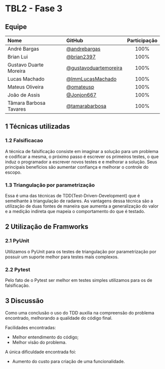 # TBL2 - Fase 3

## Equipe

| Nome                   | GitHub                                                           | Participação |
| :--------------------- | :--------------------------------------------------------------- | :----------: |
| André Bargas           | [@andrebargas](https://github.com/andrebargas)                   |     100%     |
| Brian Lui              | [@brian2397](https://github.com/brian2397)                       |     100%     |
| Gustavo Duarte Moreira | [@gustavoduartemoreira](https://github.com/gustavoduartemoreira) |     100%     |
| Lucas Machado          | [@lmmLucasMachado](https://github.com/lmmLucasMachado)           |     100%     |
| Mateus Oliveira        | [@omateusp](https://github.com/omateusp)                         |     100%     |
| João de Assis          | [@Jonjon667](https://github.com/Jonjon667)                       |     100%     |
| Tâmara Barbosa Tavares | [@tamarabarbosa](https://github.com/tamarabarbosa)               |     100%     |

## 1 Técnicas utilizadas

### 1.2 Falsificacao

A técnica de falsificação consiste em imaginar a solução para um problema e codificar a mesma, o próximo passo é escrever os primeiros testes, o que induz o programador a escrever novos testes e e melhorar a solução. Seus principais benefícios são aumentar confiança e melhorar o controle do escopo.

### 1.3 Triangulação por parametrização

Essa é uma das técnicas de TDD(Test-Driven-Development) que é semelhante à triangulação de radares. As vantagens dessa técnica são a utilização de duas fontes de maneira que aumenta a generalização do valor e a medição indireta que mapeia o comportamento do que é testado.

## 2 Utilização de Framworks

### 2.1 PyUnit

Utilizamos o PyUnit para os testes de triangulação por parametrização por possuir um suporte melhor para testes mais complexos.

### 2.2 Pytest

Pelo fato de o Pytest ser melhor em testes simples utilizamos para os de falsificação.

## 3 Discussão

Como uma conclusão o uso do TDD auxilia na compreensão do problema encontrado, melhorando a qualidade do código final.

Facilidades encontradas:

- Melhor entendimento do código;
- Melhor visão do problema.

A única dificuldade encontrada foi:

- Aumento do custo para criação de uma funcionalidade.
